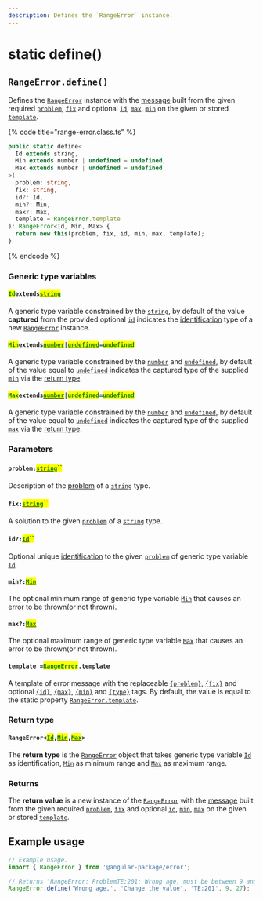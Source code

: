 ```yaml
---
description: Defines the `RangeError` instance.
---
```


# static define()

## `RangeError.define()`

Defines the [`RangeError`](broken-reference) instance with the [message](../../commonerror/accessors/get-message.md) built from the given required [`problem`](static-define.md#problem-string), [`fix`](static-define.md#fix-string) and optional [`id`](static-define.md#id-id), [`max`](static-define.md#max-max), [`min`](static-define.md#min-min) on the given or stored [`template`](static-define.md#template-rangeerror.template).

{% code title="range-error.class.ts" %}
```typescript
public static define<
  Id extends string,
  Min extends number | undefined = undefined,
  Max extends number | undefined = undefined
>(
  problem: string,
  fix: string,
  id?: Id,
  min?: Min,
  max?: Max,
  template = RangeError.template
): RangeError<Id, Min, Max> {
  return new this(problem, fix, id, min, max, template);
}
```
{% endcode %}

### Generic type variables

#### <mark style="color:green;">`Id`</mark>`extends`[<mark style="color:green;">`string`</mark>](https://www.typescriptlang.org/docs/handbook/basic-types.html#string)

A generic type variable constrained by the [`string`](https://developer.mozilla.org/en-US/docs/Web/JavaScript/Reference/Global\_Objects/String), by default of the value **captured** from the provided optional [`id`](static-define.md#id-id) indicates the [identification](../../getting-started/basic-concepts.md#identification) type of a new [`RangeError`](broken-reference) instance.

#### <mark style="color:green;">`Min`</mark>`extends`[<mark style="color:green;">`number`</mark>](https://www.typescriptlang.org/docs/handbook/basic-types.html#number)`|`[<mark style="color:green;">`undefined`</mark>](https://www.typescriptlang.org/docs/handbook/basic-types.html#null-and-undefined)`=`<mark style="color:green;">`undefined`</mark>

A generic type variable constrained by the [`number`](https://www.typescriptlang.org/docs/handbook/basic-types.html#number) and [`undefined`](https://www.typescriptlang.org/docs/handbook/basic-types.html#null-and-undefined), by default of the value equal to [`undefined`](https://www.typescriptlang.org/docs/handbook/basic-types.html#null-and-undefined) indicates the captured type of the supplied [`min`](static-define.md#min-min) via the [return type](static-define.md#return-type).

#### <mark style="color:green;">`Max`</mark>`extends`[<mark style="color:green;">`number`</mark>](https://www.typescriptlang.org/docs/handbook/basic-types.html#number)`|`<mark style="color:green;">`undefined`</mark>`=`<mark style="color:green;">`undefined`</mark>

A generic type variable constrained by the [`number`](https://www.typescriptlang.org/docs/handbook/basic-types.html#number) and [`undefined`](https://www.typescriptlang.org/docs/handbook/basic-types.html#null-and-undefined), by default of the value equal to [`undefined`](https://www.typescriptlang.org/docs/handbook/basic-types.html#null-and-undefined) indicates the captured type of the supplied [`max`](static-define.md#max-max) via the [return type](static-define.md#return-type).

### Parameters

#### `problem:`[<mark style="color:green;">`string`</mark>](https://developer.mozilla.org/en-US/docs/Web/JavaScript/Reference/Global\_Objects/String)<mark style="color:green;">``</mark>

Description of the [problem](static-define.md#problem-string) of a [`string`](https://developer.mozilla.org/en-US/docs/Web/JavaScript/Reference/Global\_Objects/String) type.

#### `fix:`[<mark style="color:green;">`string`</mark>](https://developer.mozilla.org/en-US/docs/Web/JavaScript/Reference/Global\_Objects/String)<mark style="color:green;">``</mark>

A solution to the given [`problem`](static-define.md#problem-string) of a [`string`](https://developer.mozilla.org/en-US/docs/Web/JavaScript/Reference/Global\_Objects/String) type.

#### `id?:`[<mark style="color:green;">`Id`</mark>](../../error/generic-type-variables.md#wrap-opening)<mark style="color:green;">``</mark>

Optional unique [identification](../../getting-started/basic-concepts.md#identification) to the given [`problem`](static-define.md#problem-string) of generic type variable [`Id`](static-define.md#idextendsstring).

#### `min?:`[<mark style="color:green;">`Min`</mark>](static-define.md#minextendsnumber-or-undefined-undefined)

The optional minimum range of generic type variable [`Min`](static-define.md#minextendsnumber-or-undefined-undefined) that causes an error to be thrown(or not thrown).

#### `max?:`[<mark style="color:green;">`Max`</mark>](static-define.md#maxextendsnumber-or-undefined-undefined)

The optional maximum range of generic type variable [`Max`](static-define.md#maxextendsnumber-or-undefined-undefined) that causes an error to be thrown(or not thrown).

#### `template =`<mark style="color:green;">`RangeError`</mark>`.template`

A template of error message with the replaceable [`{problem}`](../../commonerror/properties/static-template.md#problem), [`{fix}`](../../commonerror/properties/static-template.md#fix) and optional [`{id}`](../../commonerror/properties/static-template.md#id), [`{max}`](../../commonerror/properties/static-template.md#max), [`{min}`](../../commonerror/properties/static-template.md#min) and [`{type}`](../../commonerror/properties/static-template.md#type) tags. By default, the value is equal to the static property [`RangeError.template`](../properties/static-template.md).

### Return type

#### `RangeError<`[<mark style="color:green;">`Id`</mark>](static-define.md#idextendsstring)`,`[<mark style="color:green;">`Min`</mark>](static-define.md#minextendsnumber-or-undefined-undefined)`,`[<mark style="color:green;">`Max`</mark>](static-define.md#maxextendsnumber-or-undefined-undefined)`>`

The **return type** is the [`RangeError`](broken-reference) object that takes generic type variable [`Id`](static-define.md#idextendsstring) as identification, [`Min`](static-define.md#minextendsnumber-or-undefined-undefined) as minimum range and [`Max`](static-define.md#maxextendsnumber-or-undefined-undefined) as maximum range.

### Returns

The **return value** is a new instance of the [`RangeError`](broken-reference) with the [message](../../commonerror/accessors/get-message.md) built from the given required [`problem`](static-define.md#problem-string), [`fix`](static-define.md#fix-string) and optional [`id`](static-define.md#id-id), [`min`](static-define.md#min-min), [`max`](static-define.md#max-max) on the given or stored [`template`](static-define.md#template-rangeerror.template).

## Example usage

```typescript
// Example usage.
import { RangeError } from '@angular-package/error';

// Returns "RangeError: ProblemTE:201: Wrong age, must be between 9 and 27 => Fix: Change the value".
RangeError.define('Wrong age,', 'Change the value', 'TE:201', 9, 27);
```
